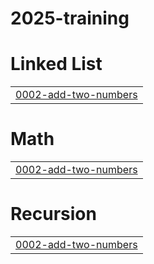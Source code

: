 # 2025-training


# Linked List
|  |
| ------- |
| [0002-add-two-numbers](https://github.com/dheeraj0000/2025-training/tree/master/0002-add-two-numbers) |
# Math
|  |
| ------- |
| [0002-add-two-numbers](https://github.com/dheeraj0000/2025-training/tree/master/0002-add-two-numbers) |
# Recursion
|  |
| ------- |
| [0002-add-two-numbers](https://github.com/dheeraj0000/2025-training/tree/master/0002-add-two-numbers) |